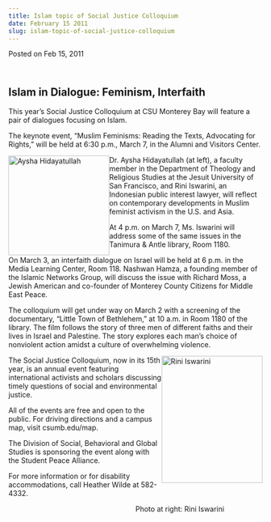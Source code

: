 ```yaml
---
title: Islam topic of Social Justice Colloquium
date: February 15 2011
slug: islam-topic-of-social-justice-colloquium
---
```


 



<span class="date">Posted on Feb 15, 2011    </span>
<h2><br>
Islam in Dialogue: Feminism, Interfaith</br></h2>
<p>This year&#x2019;s Social Justice Colloquium at CSU Monterey Bay will
feature a pair of dialogues focusing on Islam.</p>
<p>The keynote event, &#x201C;Muslim Feminisms: Reading the Texts,
Advocating for Rights,&#x201D; will be held at 6:30 p.m., March 7, in the
Alumni and Visitors Center.</p>
<p><img alt="Aysha Hidayatullah" src="https://news.csumb.edu/sites/default/files/65/attachments/news/images/aysha.jpg" style="float:left; width:200px; height:197px">Dr. Aysha
Hidayatullah (at left), a faculty member in the Department of
Theology and Religious Studies at the Jesuit University of San
Francisco, and Rini Iswarini, an Indonesian public interest lawyer,
will reflect on contemporary developments in Muslim feminist
activism in the U.S. and Asia.</img></p>
<p>At 4 p.m. on March 7, Ms. Iswarini will address some of the same
issues in the Tanimura &amp; Antle library, Room 1180.</p>
<p>On March 3, an interfaith dialogue on Israel will be held at 6
p.m. in the Media Learning Center, Room 118. Nashwan Hamza, a
founding member of the Islamic Networks Group, will discuss the
issue with Richard Moss, a Jewish American and co-founder of
Monterey County Citizens for Middle East Peace.</p>
<p>The colloquium will get under way on March 2 with a screening of
the documentary, &#x201C;Little Town of Bethlehem,&#x201D; at 10 a.m. in Room
1180 of the library. The film follows the story of three men of
different faiths and their lives in Israel and Palestine. The story
explores each man&#x2019;s choice of nonviolent action amidst a culture of
overwhelming violence.</p>
<p><img alt="Rini Iswarini" src="https://news.csumb.edu/sites/default/files/65/attachments/news/images/rini_pic.jpg" style="float:right; width:200px; height:251px">The Social Justice
Colloquium, now in its 15th year, is an annual event featuring
international activists and scholars discussing timely questions of
social and environmental justice.</img></p>
<p>All of the events are free and open to the public. For driving
directions and a campus map, visit csumb.edu/map.</p>
<p>The Division of Social, Behavioral and Global Studies is
sponsoring the event along with the Student Peace Alliance.</p>
<p>For more information or for disability accommodations, call
Heather Wilde at 582-4332.</p>
<p>
&#xA0;&#xA0;&#xA0;&#xA0;&#xA0;&#xA0;&#xA0;&#xA0;&#xA0;&#xA0;&#xA0;&#xA0;&#xA0;&#xA0;&#xA0;&#xA0;&#xA0;&#xA0;&#xA0;&#xA0;&#xA0;&#xA0;&#xA0;&#xA0;&#xA0;&#xA0;&#xA0;&#xA0;&#xA0;&#xA0;&#xA0;&#xA0;&#xA0;&#xA0;&#xA0;&#xA0;&#xA0;&#xA0;&#xA0;&#xA0;&#xA0;&#xA0;&#xA0;&#xA0;&#xA0;&#xA0;&#xA0;&#xA0;&#xA0;&#xA0;&#xA0;&#xA0;&#xA0;&#xA0;&#xA0;&#xA0;&#xA0;&#xA0;&#xA0;&#xA0;&#xA0;&#xA0;&#xA0;
Photo at right: Rini Iswarini<br>
&#xA0;</br></p>

 
